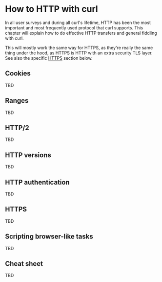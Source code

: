 # How to HTTP with curl

In all user surveys and during all curl's lifetime, HTTP has been the most
important and most frequently used protocol that curl supports. This chapter
will explain how to do effective HTTP transfers and general fiddling with
curl.

This will mostly work the same way for HTTPS, as they're really the same thing
under the hood, as HTTPS is HTTP with an extra security TLS layer. See also
the specific [HTTPS](#https) section below.

## Cookies

TBD

## Ranges

TBD

## HTTP/2

TBD

## HTTP versions

TBD

## HTTP authentication

TBD

## HTTPS

TBD

## Scripting browser-like tasks

TBD

## Cheat sheet

TBD

